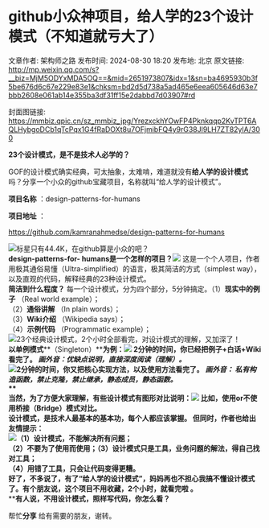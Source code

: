 # github小众神项目，给人学的23个设计模式（不知道就亏大了）

文章作者: 架构师之路
发布时间: 2024-08-30 18:20
发布地: 北京
原文链接: http://mp.weixin.qq.com/s?__biz=MjM5ODYxMDA5OQ==&mid=2651973807&idx=1&sn=ba4695930b3f5be676d6c67e229e83e1&chksm=bd2d5d738a5ad465e6eea605646d63e7bbb2608e061ab14e355ba3df31ff15e2dabbd7d03907#rd

封面图链接: https://mmbiz.qpic.cn/sz_mmbiz_jpg/YrezxckhYOwFP4Pknkqqp2KvTPT6AQLHybgoDCb1qTcPqx1G4fRaDOXt8u7OFjmibFQ4y9rG38Jl9LH7ZT82ylA/300

**23个设计模式，是不是技术人必学的？**

GOF的设计模式确实经典，可太抽象，太难啃，难道就没有**给人学的设计模式** 吗？分享一个小众的github宝藏项目，名称就叫“给人学的设计模式”。

  

**项目名称** ：design-patterns-for-humans

**项目地址** ：

https://github.com/kamranahmedse/design-patterns-for-humans

![](https://mmbiz.qpic.cn/sz_mmbiz_png/YrezxckhYOwFP4Pknkqqp2KvTPT6AQLHgG0wYtWXcKHGDCwxFYic5qB1ZoLf5ZtCqMVJjgaCHhibqpNrPkwUTjTw/640?wx_fmt=png&from=appmsg)标星只有44.4K，在github算是小众的吧？  
**design-patterns-for-
humans是一个怎样的项目？**![](https://mmbiz.qpic.cn/sz_mmbiz_png/YrezxckhYOwFP4Pknkqqp2KvTPT6AQLH8IjZHKLRcFRibQfI5ibtxXeopGL9n4FYmzlic0hDbIgDiaHjH6H4mibiaEtw/640?wx_fmt=png&from=appmsg)
这是一个个人项目，作者用极其通俗易懂（Ultra-simplified）的语言，极其简洁的方式（simplest
way），以及直观的代码，解释经典的23种设计模式。  
**简洁到什么程度？** 每一个设计模式，分为四个部分，5分钟搞定。（1）**现实中的例子** （Real world example）；  
（2）**通俗讲解** （In plain words）；  
（3）**Wiki介绍** （Wikipedia says）；  
（4）**示例代码** （Programmatic example）；  
![](https://mmbiz.qpic.cn/sz_mmbiz_png/YrezxckhYOwFP4Pknkqqp2KvTPT6AQLH1tPQ9sQPKuwWT8HxCER5pfLldgwSjYHqicdRsEyyGt4g9J08oxnHf3w/640?wx_fmt=png&from=appmsg)23个经典设计模式，2个小时全部看完，对设计模式的理解，又加深了！  
**以单例模式****（Singleton）****为例：**![](https://mmbiz.qpic.cn/sz_mmbiz_png/YrezxckhYOwFP4Pknkqqp2KvTPT6AQLHicH1s8Uo4aUv5xKycnSribNm77azibGVfDemzU48JBxDbia6q5yZ4mQC3A/640?wx_fmt=png&from=appmsg)
2分钟的时间，你已经把例子+白话+Wiki看完了。 _画外音：优缺点说明，直接深度阅读（理解）。_**  
**![](https://mmbiz.qpic.cn/sz_mmbiz_png/YrezxckhYOwFP4Pknkqqp2KvTPT6AQLHZc5hDHW11AibmNYO2SfT0DS9bybj3BLqMRQUxJuIoAYNtpZnT3cQic5g/640?wx_fmt=png&from=appmsg)2分钟的时间，你又把核心实现方法，以及使用方法看完了。
_画外音： 私有构造函数，禁止克隆，禁止继承，静态成员，静态函数。_**  
**  
当然，为了方便大家理解，有些设计模式有图形对比说明：![](https://mmbiz.qpic.cn/sz_mmbiz_png/YrezxckhYOwFP4Pknkqqp2KvTPT6AQLHga2tLtlHEFtNiaQThTBuIdyeLyRg1ol6ksfKOobNVZW304ibPzJj3H7A/640?wx_fmt=png&from=appmsg)
比如，使用or不使用桥接（Bridge）模式对比。  
**设计模式，是技术人最基本的基本功，每个人都应该掌握。** 但同时，作者也给出友情提示：  
![](https://mmbiz.qpic.cn/sz_mmbiz_png/YrezxckhYOwFP4Pknkqqp2KvTPT6AQLHuibYSqTEVYyic3QhiclkqiaSQHfaap2EGTVUsAgxTqS2Zat7vvDGPuQNnw/640?wx_fmt=png&from=appmsg)（1）设计模式，不能解决所有问题；  
（2）不要为了使用而使用；（3）设计模式只是工具，业务问题的解法，得自己找对工具；  
（4）用错了工具，只会让代码变得更糟。  
好了，不多说了，有了“给人学的设计模式”，妈妈再也不担心我搞不懂设计模式了。有个朋友说，这个项目**不用收藏，2个小时，就看完啦** 。**  
****有人说，不用设计模式，照样写代码，你怎么看？**  
  
帮忙**分享** 给有需要的朋友，谢转。  
  
  


